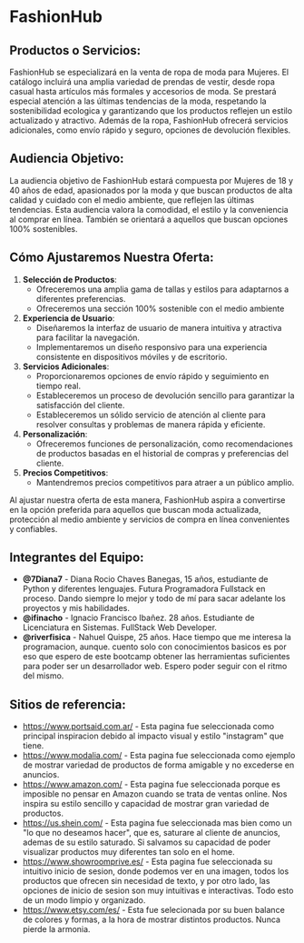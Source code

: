 # FashionHub
## Productos o Servicios:
FashionHub se especializará en la venta de ropa de moda para Mujeres. El catálogo incluirá una amplia variedad de prendas de vestir, desde ropa casual hasta artículos más formales y accesorios de moda. Se prestará especial atención a las últimas tendencias de la moda, respetando la sostenibilidad ecologica y garantizando que los productos reflejen un estilo actualizado y atractivo.
Además de la ropa, FashionHub ofrecerá servicios adicionales, como envío rápido y seguro, opciones de devolución flexibles.

## Audiencia Objetivo:
La audiencia objetivo de FashionHub estará compuesta por Mujeres de 18 y 40 años de edad, apasionados por la moda y que buscan productos de alta calidad y cuidado con el medio ambiente, que reflejen las últimas tendencias. Esta audiencia valora la comodidad, el estilo y la conveniencia al comprar en línea. También se orientará a aquellos que buscan opciones 100% sostenibles.

## Cómo Ajustaremos Nuestra Oferta:
1. **Selección de Productos**:
   - Ofreceremos una amplia gama de tallas y estilos para adaptarnos a diferentes preferencias.
   - Ofreceremos una sección 100% sostenible con el medio ambiente
2. **Experiencia de Usuario**:
   - Diseñaremos la interfaz de usuario de manera intuitiva y atractiva para facilitar la navegación.
   - Implementaremos un diseño responsivo para una experiencia consistente en dispositivos móviles y de escritorio.
3. **Servicios Adicionales**:
   - Proporcionaremos opciones de envío rápido y seguimiento en tiempo real.
   - Estableceremos un proceso de devolución sencillo para garantizar la satisfacción del cliente.
   - Estableceremos un sólido servicio de atención al cliente para resolver consultas y problemas de manera rápida y eficiente.
4. **Personalización**:
   - Ofreceremos funciones de personalización, como recomendaciones de productos basadas en el historial de compras y preferencias del cliente.
5. **Precios Competitivos**:
   - Mantendremos precios competitivos para atraer a un público amplio.

Al ajustar nuestra oferta de esta manera, FashionHub aspira a convertirse en la opción preferida para aquellos que buscan moda actualizada, protección al medio ambiente y servicios de compra en línea convenientes y confiables.

## Integrantes del Equipo:

- **@7Diana7** - Diana Rocio Chaves Banegas, 15 años, estudiante de Python y diferentes lenguajes. Futura Programadora Fullstack en proceso. Dando siempre lo mejor y todo de mí para sacar adelante los proyectos y mis habilidades.
- **@ifinacho** - Ignacio Francisco Ibañez. 28 años. Estudiante de Licenciatura en Sistemas. FullStack Web Developer.
- **@riverfisica** - Nahuel Quispe, 25 años. Hace tiempo que me interesa la programacion, aunque. cuento solo con conocimientos basicos es por eso que espero de este bootcamp obtener las herramientas suficientes para poder ser un desarrollador web. Espero poder seguir con el ritmo del mismo.

## Sitios de referencia:

+ https://www.portsaid.com.ar/ - Esta pagina fue seleccionada como principal inspiracion debido al impacto visual y estilo "instagram" que tiene.
+ https://www.modalia.com/ - Esta pagina fue seleccionada como ejemplo de mostrar variedad de productos de forma amigable y no excederse en anuncios.
+ https://www.amazon.com/ - Esta pagina fue seleccionada porque es imposible no pensar en Amazon cuando se trata de ventas online. Nos inspira su estilo sencillo y capacidad de mostrar gran variedad de productos.
+ https://us.shein.com/ - Esta pagina fue seleccionada mas bien como un "lo que no deseamos hacer", que es, saturare al cliente de anuncios, ademas de su estilo saturado. Si salvamos su capacidad de poder visualizar productos muy diferentes tan solo en el home.
+ https://www.showroomprive.es/ - Esta pagina fue seleccionada su intuitivo inicio de sesion, donde podemos ver en una imagen, todos los productos que ofrecen sin necesidad de texto, y por otro lado, las opciones de inicio de sesion son muy intuitivas e interactivas. Todo esto de un modo limpio y organizado.
+ https://www.etsy.com/es/ - Esta fue selecionada por su buen balance de colores y formas, a la hora de mostrar distintos productos. Nunca pierde la armonia.
